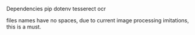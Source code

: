 Dependencies
pip
dotenv
tesserect
ocr

files names have no spaces, due to current image processing imitations, this is a must. 